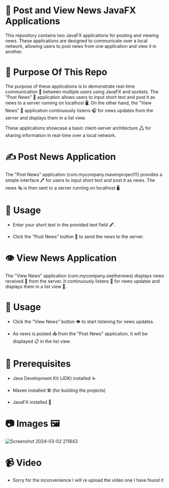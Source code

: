 # 📰 Post and View News JavaFX Applications

This repository contains two JavaFX applications for posting and viewing news. These applications are designed to communicate over a local network, allowing users to post news from one application and view it in another.

# 🎯 Purpose Of This Repo

The purpose of these applications is to demonstrate real-time communication 📡 between multiple users using JavaFX and sockets. The "Post News" 📝 application allows users to input short text and post it as news to a server running on localhost 🖥️. On the other hand, the "View News" 👀 application continuously listens 🎧 for news updates from the server and displays them in a list view.

These applications showcase a basic client-server architecture 🖧 for sharing information in real-time over a local network.

# ✍️ Post News Application

The "Post News" application (com.mycompany.mavenproject11) provides a simple interface 🖊️ for users to input short text and post it as news. The news 🗞️ is then sent to a server running on localhost 🖥️.

# 🚀 Usage

+ Enter your short text in the provided text field 🖋️.


+ Click the "Post News" button 📰 to send the news to the server.



# 👁️ View News Application

The "View News" application (com.mycompany.seethenews) displays news received 📩 from the server. It continuously listens 🔄 for news updates and displays them in a list view 📃.

# 🚀 Usage

+ Click the "View News" button 👁️ to start listening for news updates.


+ As news is posted 📥 from the "Post News" application, it will be displayed 📋 in the list view.



# 🔧 Prerequisites

+ Java Development Kit (JDK) installed ☕

+ Maven installed 🛠️ (for building the projects)

+ JavaFX installed 🎨



# 📷 Images 🖼️  
![Screenshot 2024-03-02 211843](https://github.com/Yonatankinfe/News_Post_DeskopApp_Using-_Socket_Programing_Java/assets/158090444/603510aa-e010-4068-b625-53076237d303)

# 📹 Video
+ Sorry for the inconvenience 
I will re upload the video one I have found it 
